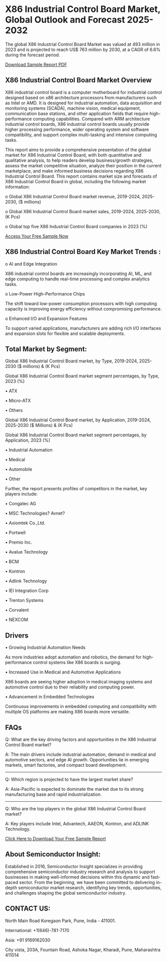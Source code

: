 <h1>X86 Industrial Control Board Market, Global Outlook and Forecast 2025-2032</h1>

The global X86 Industrial Control Board Market was valued at 493 million in 2023 and is projected to reach US$ 763 million by 2030, at a CAGR of 6.6% during the forecast period.

[Download Sample Report PDF](https://semiconductorinsight.com/download-sample-report/?product_id=92889)

<h2>X86 Industrial Control Board Market Overview</h2>

X86 industrial control board is a computer motherboard for industrial control designed based on x86 architecture processors from manufacturers such as Intel or AMD. It is designed for industrial automation, data acquisition and monitoring systems (SCADA), machine vision, medical equipment, communication base stations, and other application fields that require high-performance computing capabilities. Compared with ARM architecture industrial control boards, X86 industrial control boards usually provide higher processing performance, wider operating system and software compatibility, and support complex multi-tasking and intensive computing tasks.

This report aims to provide a comprehensive presentation of the global market for X86 Industrial Control Board, with both quantitative and qualitative analysis, to help readers develop business/growth strategies, assess the market competitive situation, analyze their position in the current marketplace, and make informed business decisions regarding X86 Industrial Control Board. This report contains market size and forecasts of X86 Industrial Control Board in global, including the following market information:

o	Global X86 Industrial Control Board market revenue, 2019-2024, 2025-2030, ($ millions)

o	Global X86 Industrial Control Board market sales, 2019-2024, 2025-2030, (K Pcs)

o	Global top five X86 Industrial Control Board companies in 2023 (%)

[Access Your Free Sample Now](https://semiconductorinsight.com/report/x86-industrial-control-board-market/)

<h2>X86 Industrial Control Board Key Market Trends  :</h2>

o	AI and Edge Integration

X86 industrial control boards are increasingly incorporating AI, ML, and edge computing to handle real-time processing and complex analytics tasks.

o	Low-Power High-Performance Chips

The shift toward low-power consumption processors with high computing capacity is improving energy efficiency without compromising performance.

o	Enhanced I/O and Expansion Features

To support varied applications, manufacturers are adding rich I/O interfaces and expansion slots for flexible and scalable deployments.

<h2>Total Market by Segment:</h2>

Global X86 Industrial Control Board market, by Type, 2019-2024, 2025-2030 ($ millions) & (K Pcs)

Global X86 Industrial Control Board market segment percentages, by Type, 2023 (%)

•	ATX

•	Micro-ATX

•	Others

Global X86 Industrial Control Board market, by Application, 2019-2024, 2025-2030 ($ Millions) & (K Pcs)

Global X86 Industrial Control Board market segment percentages, by Application, 2023 (%)

•	Industrial Automation

•	Medical

•	Automobile

•	Other

Further, the report presents profiles of competitors in the market, key players include:

•	Congatec AG

•	MSC Technologies? Avnet?

•	Axiomtek Co.,Ltd.

•	Portwell

•	Premio Inc.

•	Avalue Technology

•	BCM

•	Kontron

•	Adlink Technology

•	IEI Integration Corp

•	Trenton Systems

•	Corvalent

•	NEXCOM

<h2>Drivers</h2>

•	Growing Industrial Automation Needs

As more industries adopt automation and robotics, the demand for high-performance control systems like X86 boards is surging.

•	Increased Use in Medical and Automotive Applications

X86 boards are seeing higher adoption in medical imaging systems and automotive control due to their reliability and computing power.

•	Advancement in Embedded Technologies

Continuous improvements in embedded computing and compatibility with multiple OS platforms are making X86 boards more versatile.

<h2>FAQs</h2>

Q: What are the key driving factors and opportunities in the X86 Industrial Control Board market?

A: The main drivers include industrial automation, demand in medical and automotive sectors, and edge AI growth. Opportunities lie in emerging markets, smart factories, and compact board development.

________________________________________

Q: Which region is projected to have the largest market share?

A: Asia-Pacific is expected to dominate the market due to its strong manufacturing base and rapid industrialization.

________________________________________

Q: Who are the top players in the global X86 Industrial Control Board market?

A: Key players include Intel, Advantech, AAEON, Kontron, and ADLINK Technology.

[Click Here to Download Your Free Sample Report ](https://semiconductorinsight.com/report/x86-industrial-control-board-market/)

<h2>About Semiconductor Insight:</h2>

Established in 2016, Semiconductor Insight specializes in providing comprehensive semiconductor industry research and analysis to support businesses in making well-informed decisions within this dynamic and fast-paced sector. From the beginning, we have been committed to delivering in-depth semiconductor market research, identifying key trends, opportunities, and challenges shaping the global semiconductor industry.

<h2>CONTACT US:</h2>

North Main Road Koregaon Park, Pune, India - 411001.

International: +1(646)-781-7170

Asia: +91 9169162030

City vista, 203A, Fountain Road, Ashoka Nagar, Kharadi, Pune, Maharashtra 411014
